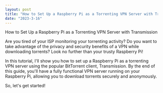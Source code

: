 ```yaml
---
layout: post
title: "How to Set Up a Raspberry Pi as a Torrenting VPN Server with Transmission"
date: "2023-3-16"
---
```


How to Set Up a Raspberry Pi as a Torrenting VPN Server with Transmission

Are you tired of your ISP monitoring your torrenting activity? Do you want to take advantage of the privacy and security benefits of a VPN while downloading torrents? Look no further than your trusty Raspberry Pi!

In this tutorial, I'll show you how to set up a Raspberry Pi as a torrenting VPN server using the popular BitTorrent client, Transmission. By the end of this guide, you'll have a fully functional VPN server running on your Raspberry Pi, allowing you to download torrents securely and anonymously.

So, let's get started!
